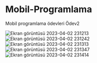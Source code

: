 # Mobil-Programlama
Mobil programlama ödevleri
Ödev2

![Ekran görüntüsü 2023-04-02 231213](https://user-images.githubusercontent.com/111683676/229376817-5f68a35a-f196-4d98-9d31-8b4b127be78e.png)
![Ekran görüntüsü 2023-04-02 231242](https://user-images.githubusercontent.com/111683676/229376824-c6d6d834-a52f-4512-960e-862f86f8ff30.png)
![Ekran görüntüsü 2023-04-02 231313](https://user-images.githubusercontent.com/111683676/229376826-f915774f-39d0-4514-a2f5-d9ebea9dff19.png)
![Ekran görüntüsü 2023-04-02 231347](https://user-images.githubusercontent.com/111683676/229376830-6024da50-4324-4482-85cd-40f42950dab7.png)
![Ekran görüntüsü 2023-04-02 231414](https://user-images.githubusercontent.com/111683676/229376836-76dc9642-11cb-40ae-b8be-bb0a02884c12.png)
